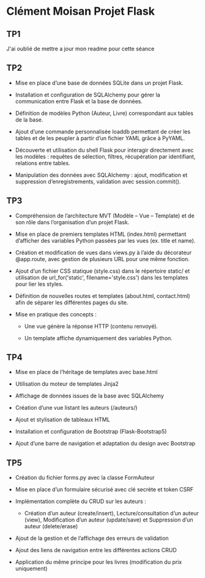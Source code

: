 # Clément Moisan Projet Flask
## TP1
J'ai oublié de mettre a jour mon readme pour cette séance
## TP2 
- Mise en place d’une base de données SQLite dans un projet Flask.

- Installation et configuration de SQLAlchemy pour gérer la communication entre Flask et la base de données.

- Définition de modèles Python (Auteur, Livre) correspondant aux tables de la base.

- Ajout d’une commande personnalisée loaddb permettant de créer les tables et de les peupler à partir d’un fichier YAML grâce à PyYAML.

- Découverte et utilisation du shell Flask pour interagir directement avec les modèles : requêtes de sélection, filtres, récupération par identifiant, relations entre tables.

- Manipulation des données avec SQLAlchemy : ajout, modification et suppression d’enregistrements, validation avec session.commit().
## TP3
- Compréhension de l’architecture MVT (Modèle – Vue – Template) et de son rôle dans l’organisation d’un projet Flask.

- Mise en place de premiers templates HTML (index.html) permettant d’afficher des variables Python passées par les vues (ex. title et name).

- Création et modification de vues dans views.py à l’aide du décorateur @app.route, avec gestion de plusieurs URL pour une même fonction.

- Ajout d’un fichier CSS statique (style.css) dans le répertoire static/ et utilisation de url_for('static', filename='style.css') dans les templates pour lier les styles.

- Définition de nouvelles routes et templates (about.html, contact.html) afin de séparer les différentes pages du site.

- Mise en pratique des concepts :
    - Une vue génère la réponse HTTP (contenu renvoyé).

    - Un template affiche dynamiquement des variables Python.

## TP4
- Mise en place de l’héritage de templates avec base.html

- Utilisation du moteur de templates Jinja2

- Affichage de données issues de la base avec SQLAlchemy

- Création d’une vue listant les auteurs (/auteurs/)

- Ajout et stylisation de tableaux HTML

- Installation et configuration de Bootstrap (Flask-Bootstrap5)

- Ajout d’une barre de navigation et adaptation du design avec Bootstrap

## TP5

- Création du fichier forms.py avec la classe FormAuteur

- Mise en place d’un formulaire sécurisé avec clé secrète et token CSRF

- Implémentation complète du CRUD sur les auteurs :

    - Création d’un auteur (create/insert), Lecture/consultation d’un auteur (view), Modification d’un auteur (update/save) et Suppression d’un auteur (delete/erase)

- Ajout de la gestion et de l’affichage des erreurs de validation

- Ajout des liens de navigation entre les différentes actions CRUD

- Application du même principe pour les livres (modification du prix uniquement)
